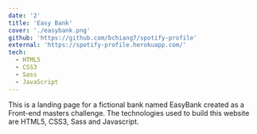 ```yaml
---
date: '2'
title: 'Easy Bank'
cover: './easybank.png'
github: 'https://github.com/bchiang7/spotify-profile'
external: 'https://spotify-profile.herokuapp.com/'
tech:
  - HTML5
  - CSS3
  - Sass
  - JavaScript
---
```


This is a landing page for a fictional bank named EasyBank created as a Front-end masters challenge. The technologies used to build this website are HTML5, CSS3, Sass and Javascript.
